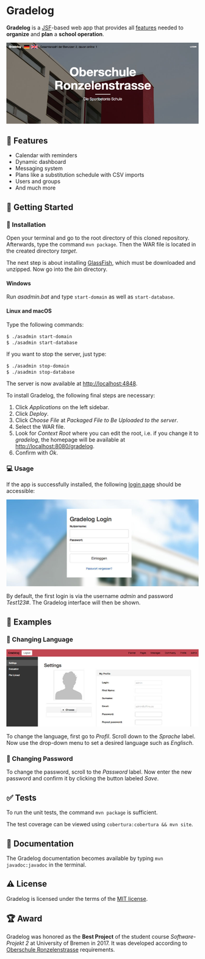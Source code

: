 # Gradelog

**Gradelog** is a [JSF](https://javaee.github.io/javaserverfaces-spec/)-based web app that provides all [features](#dart-features) needed to **organize** and **plan** a **school operation**.

![Website](img/website.jpg "Website")

## :dart: Features

* Calendar with reminders
* Dynamic dashboard
* Messaging system
* Plans like a substitution schedule with CSV imports
* Users and groups
* And much more

## :rocket: Getting Started

### :wrench: Installation

Open your terminal and go to the root directory of this cloned repository. Afterwards, type the command `mvn package`. Then the WAR file is located in the created directory *target*.

The next step is about installing [GlassFish](https://glassfish.org), which must be downloaded and unzipped. Now go into the *bin* directory.

#### Windows

Run *asadmin.bat* and type `start-domain` as well as `start-database`.

#### Linux and macOS

Type the following commands:

```console
$ ./asadmin start-domain
$ ./asadmin start-database
```

If you want to stop the server, just type:

```console
$ ./asadmin stop-domain
$ ./asadmin stop-database
```

The server is now available at [http://localhost:4848](http://localhost:4848).

To install Gradelog, the following final steps are necessary:

1. Click *Applications* on the left sidebar.
3. Click *Deploy*.
4. Click *Choose File* at *Packaged File to Be Uploaded to the server*.
5. Select the WAR file.
6. Look for *Context Root* where you can edit the root, i.e. if you change it to *gradelog*, the homepage will be available at [http://localhost:8080/gradelog](http://localhost:8080/gradelog).
7. Confirm with *Ok*.

### :computer: Usage

If the app is successfully installed, the following [login page](http://localhost:8080/scheduler) should be accessible:

![Login Page](img/login.jpg "Login Page")

By default, the first login is via the username *admin* and password *Test123#*. The Gradelog interface will then be shown.

## :eyes: Examples

### :large_orange_diamond: Changing Language

![Profile](img/profile.jpg "Profile")

To change the language, first go to *Profil*. Scroll down to the *Sprache* label. Now use the drop-down menu to set a desired language such as *Englisch*.

### :large_orange_diamond: Changing Password

To change the password, scroll to the *Password* label. Now enter the new password and confirm it by clicking the button labeled *Save*.

## :white_check_mark: Tests

To run the unit tests, the command `mvn package` is sufficient.

The test coverage can be viewed using `cobertura:cobertura && mvn site`.

## :book: Documentation

The Gradelog documentation becomes available by typing `mvn javadoc:javadoc` in the terminal.

## :warning: License

Gradelog is licensed under the terms of the [MIT license](LICENSE.txt).

## :trophy: Award

Gradelog was honored as the **Best Project** of the student course _Software-Projekt 2_ at University of Bremen in 2017. It was developed according to [Oberschule Ronzelenstrasse](https://ronzelen.schule.bremen.de) requirements.
